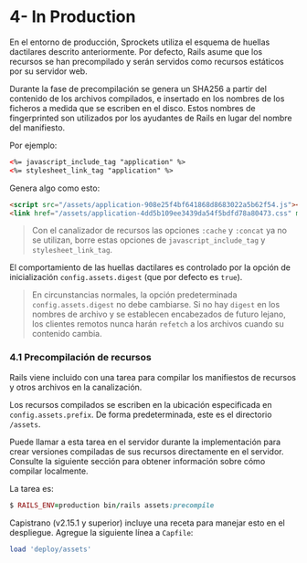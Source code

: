 # 4- In Production

En el entorno de producción, Sprockets utiliza el esquema de huellas dactilares descrito anteriormente. Por defecto, Rails asume que los recursos se han precompilado y serán servidos como recursos estáticos por su servidor web.

Durante la fase de precompilación se genera un SHA256 a partir del contenido de los archivos compilados, e insertado en los nombres de los ficheros a medida que se escriben en el disco. Estos nombres de fingerprinted son utilizados por los ayudantes de Rails en lugar del nombre del manifiesto.

Por ejemplo:

```html
<%= javascript_include_tag "application" %>
<%= stylesheet_link_tag "application" %>
```

Genera algo como esto:

```html
<script src="/assets/application-908e25f4bf641868d8683022a5b62f54.js"></script>
<link href="/assets/application-4dd5b109ee3439da54f5bdfd78a80473.css" media="screen" rel="stylesheet" />
```

> Con el canalizador de recursos las opciones `:cache` y `:concat` ya no se utilizan, borre estas opciones de `javascript_include_tag` y `stylesheet_link_tag`.

El comportamiento de las huellas dactilares es controlado por la opción de inicialización `config.assets.digest` \(que por defecto es `true`\).

> En circunstancias normales, la opción predeterminada `config.assets.digest` no debe cambiarse. Si no hay `digest` en los nombres de archivo y se establecen encabezados de futuro lejano, los clientes remotos nunca harán `refetch` a los archivos cuando su contenido cambia.

### 4.1 Precompilación de recursos

Rails viene incluido con una tarea para compilar los manifiestos de recursos y otros archivos en la canalización.

Los recursos compilados se escriben en la ubicación especificada en `config.assets.prefix`. De forma predeterminada, este es el directorio `/assets`.

Puede llamar a esta tarea en el servidor durante la implementación para crear versiones compiladas de sus recursos directamente en el servidor. Consulte la siguiente sección para obtener información sobre cómo compilar localmente.

La tarea es:

```ruby
$ RAILS_ENV=production bin/rails assets:precompile
```

Capistrano \(v2.15.1 y superior\) incluye una receta para manejar esto en el despliegue. Agregue la siguiente línea a `Capfile`:

```ruby
load 'deploy/assets'
```





